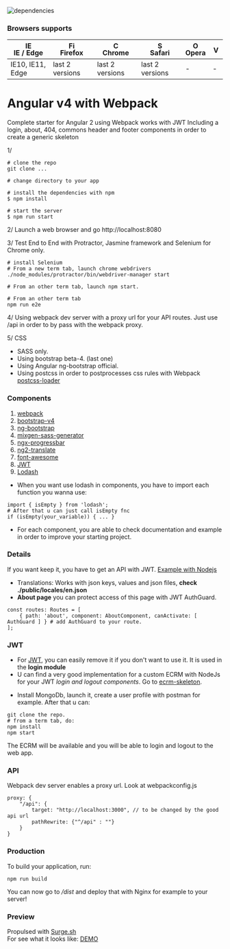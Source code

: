 ![dependencies](https://david-dm.org/JunkyDeLuxe/angular4-starter.svg)

### Browsers supports
| [<img src="https://raw.githubusercontent.com/godban/browsers-support-badges/master/src/images/edge.png" alt="IE / Edge" width="16px" height="16px" />](http://godban.github.io/browsers-support-badges/)</br>IE / Edge | [<img src="https://raw.githubusercontent.com/godban/browsers-support-badges/master/src/images/firefox.png" alt="Firefox" width="16px" height="16px" />](http://godban.github.io/browsers-support-badges/)</br>Firefox | [<img src="https://raw.githubusercontent.com/godban/browsers-support-badges/master/src/images/chrome.png" alt="Chrome" width="16px" height="16px" />](http://godban.github.io/browsers-support-badges/)</br>Chrome | [<img src="https://raw.githubusercontent.com/godban/browsers-support-badges/master/src/images/safari.png" alt="Safari" width="16px" height="16px" />](http://godban.github.io/browsers-support-badges/)</br>Safari | [<img src="https://raw.githubusercontent.com/godban/browsers-support-badges/master/src/images/opera.png" alt="Opera" width="16px" height="16px" />](http://godban.github.io/browsers-support-badges/)</br>Opera | [<img src="https://raw.githubusercontent.com/godban/browsers-support-badges/master/src/images/vivaldi.png" alt="Vivaldi" width="16px" height="16px" />](http://godban.github.io/browsers-support-badges/)
| --------- | --------- | --------- | --------- | --------- | --------- |
| IE10, IE11, Edge| last 2 versions| last 2 versions| last 2 versions| - | -

# Angular v4 with Webpack

Complete starter for Angular 2 using Webpack works with JWT
Including a login, about, 404, commons header and footer components in order to create a generic skeleton

1/
```
# clone the repo
git clone ...

# change directory to your app

# install the dependencies with npm
$ npm install

# start the server
$ npm run start
```

2/
Launch a web browser and go http://localhost:8080

3/
Test End to End with Protractor, Jasmine framework and Selenium for Chrome only.
```
# install Selenium
# From a new term tab, launch chrome webdrivers
./node_modules/protractor/bin/webdriver-manager start

# From an other term tab, launch npm start.

# From an other term tab
npm run e2e
```

4/ Using webpack dev server with a proxy url for your API routes.
Just use /api in order to by pass with the webpack proxy.

5/ CSS
* SASS only.
* Using bootstrap beta-4. (last one)
* Using Angular ng-bootstrap official.
* Using postcss in order to postprocesses css rules with Webpack [postcss-loader](https://github.com/postcss/postcss-loader)

### Components
1. [webpack](https://webpack.js.org/configuration/)
2. [bootstrap-v4](https://github.com/twbs/bootstrap/tree/v4-dev)
3. [ng-bootstrap](https://github.com/ng-bootstrap/ng-bootstrap)
4. [mixgen-sass-generator](https://github.com/neo9/mixgen)
5. [ngx-progressbar](https://github.com/MurhafSousli/ngx-progressbar)
6. [ng2-translate](https://github.com/ngx-translate/core)
7. [font-awesome](https://github.com/FortAwesome/Font-Awesome)
8. [JWT](https://github.com/auth0/angular2-jwt)
9. [Lodash](https://lodash.com/docs/4.17.4) 

- When you want use lodash in components, you have to import each function you wanna use:
```
import { isEmpty } from 'lodash';
# After that u can just call isEmpty fnc
if (isEmpty(your_variable)) { ... }
```
- For each component, you are able to check documentation and example in order to improve your starting project.

### Details
If you want keep it, you have to get an API with JWT.
[Example with Nodejs](https://github.com/auth0/node-jsonwebtoken)
* Translations: Works with json keys, values and json files, **check ./public/locales/en.json**
* **About page** you can protect access of this page with JWT AuthGuard. 

```
const routes: Routes = [
	{ path: 'about', component: AboutComponent, canActivate: [ AuthGuard ] } # add AuthGuard to your route.
];
```

### JWT
* For [JWT](https://github.com/auth0/angular2-jwt), you can easily remove it if you don't want to use it.
It is used in the **login module**
* U can find a very good implementation for a custom ECRM with NodeJs for your JWT *login and logout components*. Go to [ecrm-skeleton](https://github.com/underscorenico/skeleton-ecrm-nodejs).
- Install MongoDb, launch it, create a user profile with postman for example. After that u can:

```
git clone the repo.
# from a term tab, do:
npm install
npm start
```
The ECRM will be available and you will be able to login and logout to the web app.

### API
Webpack dev server enables a proxy url. Look at webpackconfig.js
```
proxy: {
    "/api": {
        target: "http://localhost:3000", // to be changed by the good api url
        pathRewrite: {"^/api" : ""}
    }
}
```

### Production
To build your application, run:
```
npm run build
```
You can now go to */dist* and deploy that with Nginx for example to your server!

### Preview
Propulsed with [Surge.sh](http://surge.sh/)\
For see what it looks like:
[DEMO](http://angular-skeleton.surge.sh)

